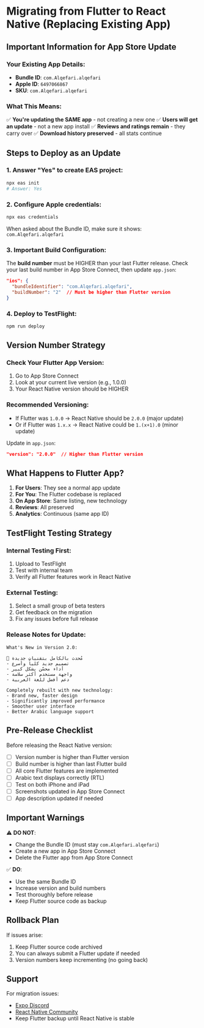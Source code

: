 # Migrating from Flutter to React Native (Replacing Existing App)

## Important Information for App Store Update

### Your Existing App Details:

- **Bundle ID**: `com.Alqefari.alqefari`
- **Apple ID**: `6497066867`
- **SKU**: `com.Alqefari.alqefari`

### What This Means:

✅ **You're updating the SAME app** - not creating a new one
✅ **Users will get an update** - not a new app install
✅ **Reviews and ratings remain** - they carry over
✅ **Download history preserved** - all stats continue

## Steps to Deploy as an Update

### 1. Answer "Yes" to create EAS project:

```bash
npx eas init
# Answer: Yes
```

### 2. Configure Apple credentials:

```bash
npx eas credentials
```

When asked about the Bundle ID, make sure it shows: `com.Alqefari.alqefari`

### 3. Important Build Configuration:

The **build number** must be HIGHER than your last Flutter release.
Check your last build number in App Store Connect, then update `app.json`:

```json
"ios": {
  "bundleIdentifier": "com.Alqefari.alqefari",
  "buildNumber": "2"  // Must be higher than Flutter version
}
```

### 4. Deploy to TestFlight:

```bash
npm run deploy
```

## Version Number Strategy

### Check Your Flutter App Version:

1. Go to App Store Connect
2. Look at your current live version (e.g., 1.0.0)
3. Your React Native version should be HIGHER

### Recommended Versioning:

- If Flutter was `1.0.0` → React Native should be `2.0.0` (major update)
- Or if Flutter was `1.x.x` → React Native could be `1.(x+1).0` (minor update)

Update in `app.json`:

```json
"version": "2.0.0"  // Higher than Flutter version
```

## What Happens to Flutter App?

1. **For Users**: They see a normal app update
2. **For You**: The Flutter codebase is replaced
3. **On App Store**: Same listing, new technology
4. **Reviews**: All preserved
5. **Analytics**: Continuous (same app ID)

## TestFlight Testing Strategy

### Internal Testing First:

1. Upload to TestFlight
2. Test with internal team
3. Verify all Flutter features work in React Native

### External Testing:

1. Select a small group of beta testers
2. Get feedback on the migration
3. Fix any issues before full release

### Release Notes for Update:

```
What's New in Version 2.0:

🎉 مُحدث بالكامل بتقنيات جديدة
- تصميم جديد كلياً وأسرع
- أداء محسّن بشكل كبير
- واجهة مستخدم أكثر سلاسة
- دعم أفضل للغة العربية

Completely rebuilt with new technology:
- Brand new, faster design
- Significantly improved performance
- Smoother user interface
- Better Arabic language support
```

## Pre-Release Checklist

Before releasing the React Native version:

- [ ] Version number is higher than Flutter version
- [ ] Build number is higher than last Flutter build
- [ ] All core Flutter features are implemented
- [ ] Arabic text displays correctly (RTL)
- [ ] Test on both iPhone and iPad
- [ ] Screenshots updated in App Store Connect
- [ ] App description updated if needed

## Important Warnings

⚠️ **DO NOT**:

- Change the Bundle ID (must stay `com.Alqefari.alqefari`)
- Create a new app in App Store Connect
- Delete the Flutter app from App Store Connect

✅ **DO**:

- Use the same Bundle ID
- Increase version and build numbers
- Test thoroughly before release
- Keep Flutter source code as backup

## Rollback Plan

If issues arise:

1. Keep Flutter source code archived
2. You can always submit a Flutter update if needed
3. Version numbers keep incrementing (no going back)

## Support

For migration issues:

- [Expo Discord](https://chat.expo.dev/)
- [React Native Community](https://reactnative.dev/community)
- Keep Flutter backup until React Native is stable
